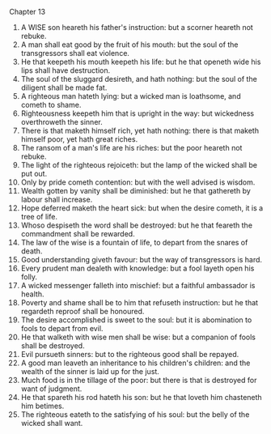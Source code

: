 

Chapter 13

1. A WISE son heareth his father's instruction: but a scorner heareth not rebuke.
2. A man shall eat good by the fruit of his mouth: but the soul of the transgressors shall eat violence.
3. He that keepeth his mouth keepeth his life: but he that openeth wide his lips shall have destruction.
4. The soul of the sluggard desireth, and hath nothing: but the soul of the diligent shall be made fat.
5. A righteous man hateth lying: but a wicked man is loathsome, and cometh to shame.
6. Righteousness keepeth him that is upright in the way: but wickedness overthroweth the sinner.
7. There is that maketh himself rich, yet hath nothing: there is that maketh himself poor, yet hath great riches.
8. The ransom of a man's life are his riches: but the poor heareth not rebuke.
9. The light of the righteous rejoiceth: but the lamp of the wicked shall be put out.
10. Only by pride cometh contention: but with the well advised is wisdom.
11. Wealth gotten by vanity shall be diminished: but he that gathereth by labour shall increase.
12. Hope deferred maketh the heart sick: but when the desire cometh, it is a tree of life.
13. Whoso despiseth the word shall be destroyed: but he that feareth the commandment shall be rewarded.
14. The law of the wise is a fountain of life, to depart from the snares of death.
15. Good understanding giveth favour: but the way of transgressors is hard.
16. Every prudent man dealeth with knowledge: but a fool layeth open his folly.
17. A wicked messenger falleth into mischief: but a faithful ambassador is health.
18. Poverty and shame shall be to him that refuseth instruction: but he that regardeth reproof shall be honoured.
19. The desire accomplished is sweet to the soul: but it is abomination to fools to depart from evil.
20. He that walketh with wise men shall be wise: but a companion of fools shall be destroyed.
21. Evil pursueth sinners: but to the righteous good shall be repayed.
22. A good man leaveth an inheritance to his children's children: and the wealth of the sinner is laid up for the just.
23. Much food is in the tillage of the poor: but there is that is destroyed for want of judgment.
24. He that spareth his rod hateth his son: but he that loveth him chasteneth him betimes.
25. The righteous eateth to the satisfying of his soul: but the belly of the wicked shall want.
